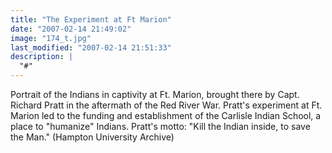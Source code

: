 ```yaml
---
title: "The Experiment at Ft Marion"
date: "2007-02-14 21:49:02"
image: "174_t.jpg"
last_modified: "2007-02-14 21:51:33"
description: |
  "#"
---
```


Portrait of the Indians in captivity at Ft. Marion, brought there by Capt. Richard Pratt in the aftermath of the Red River War. Pratt's experiment at Ft. Marion led to the funding and establishment of the Carlisle Indian School, a place to "humanize" Indians. Pratt's motto: "Kill the Indian inside, to save the Man." (Hampton University Archive)
